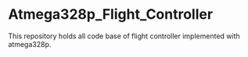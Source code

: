 # Atmega328p_Flight_Controller
This repository holds all code base of flight controller implemented with atmega328p.
